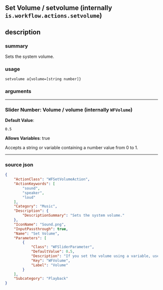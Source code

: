 
## Set Volume / setvolume (internally `is.workflow.actions.setvolume`)


## description

### summary

Sets the system volume.


### usage
```
setvolume a{volume=[string number]}
```

### arguments

---

### Slider Number: Volume / volume (internally `WFVolume`)
**Default Value**:
```
0.5
```
**Allows Variables**: true



Accepts a string 
or variable
containing a number value from 0 to 1.

---

### source json

```json
{
	"ActionClass": "WFSetVolumeAction",
	"ActionKeywords": [
		"sound",
		"speaker",
		"loud"
	],
	"Category": "Music",
	"Description": {
		"DescriptionSummary": "Sets the system volume."
	},
	"IconName": "Sound.png",
	"InputPassthrough": true,
	"Name": "Set Volume",
	"Parameters": [
		{
			"Class": "WFSliderParameter",
			"DefaultValue": 0.5,
			"Description": "If you set the volume using a variable, use a number between 0 and 1 (for example, pass 0.5 for half volume).",
			"Key": "WFVolume",
			"Label": "Volume"
		}
	],
	"Subcategory": "Playback"
}
```
